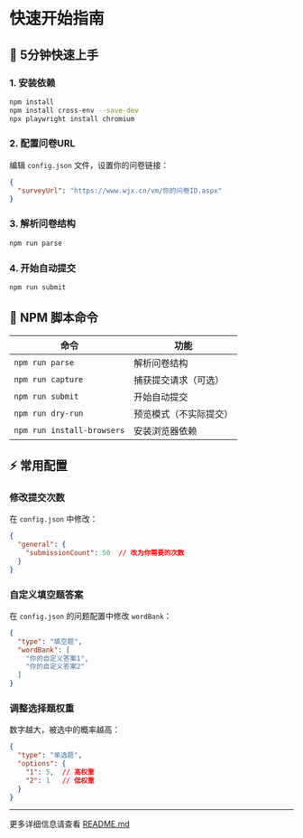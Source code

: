 # 快速开始指南

## 🚀 5分钟快速上手

### 1. 安装依赖
```bash
npm install
npm install cross-env --save-dev
npx playwright install chromium
```

### 2. 配置问卷URL
编辑 `config.json` 文件，设置你的问卷链接：
```json
{
  "surveyUrl": "https://www.wjx.cn/vm/你的问卷ID.aspx"
}
```

### 3. 解析问卷结构
```bash
npm run parse
```

### 4. 开始自动提交
```bash
npm run submit
```

## 📝 NPM 脚本命令

| 命令 | 功能 |
|------|------|
| `npm run parse` | 解析问卷结构 |
| `npm run capture` | 捕获提交请求（可选） |
| `npm run submit` | 开始自动提交 |
| `npm run dry-run` | 预览模式（不实际提交） |
| `npm run install-browsers` | 安装浏览器依赖 |

## ⚡ 常用配置

### 修改提交次数
在 `config.json` 中修改：
```json
{
  "general": {
    "submissionCount": 50  // 改为你需要的次数
  }
}
```

### 自定义填空题答案
在 `config.json` 的问题配置中修改 `wordBank`：
```json
{
  "type": "填空题",
  "wordBank": [
    "你的自定义答案1",
    "你的自定义答案2"
  ]
}
```

### 调整选择题权重
数字越大，被选中的概率越高：
```json
{
  "type": "单选题",
  "options": {
    "1": 5,  // 高权重
    "2": 1   // 低权重
  }
}
```

---
更多详细信息请查看 [README.md](README.md)
